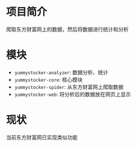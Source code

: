 # 项目简介
爬取东方财富网上的数据，然后将数据进行统计和分析

# 模块
- `yummystocker-analyzer`: 数据分析、统计
- `yummystocker-core`: 核心模块
- `yummystocker-spider`: 从东方财富网上爬取数据
- `yummystocker-web`: 将分析后的数据放在网页上显示

# 现状
当前东方财富网已实现类似功能
